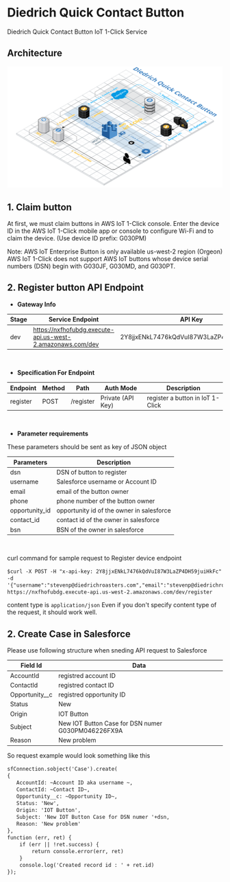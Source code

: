 # Diedrich Quick Contact Button

Diedrich Quick Contact Button IoT 1-Click Service

## Architecture

![Architecture](resources/architecture.png)

## 1. Claim button

At first, we must claim buttons in AWS IoT 1-Click console.
Enter the device ID in the AWS IoT 1-Click mobile app or console to configure Wi-Fi and to claim the device. (Use device ID prefix: G030PM)

Note:
AWS IoT Enterprise Button is only available us-west-2 region (Orgeon)
AWS IoT 1-Click does not support AWS IoT buttons whose device serial numbers (DSN) begin with G030JF, G030MD, and G030PT.

## 2. Register button API Endpoint

  - **Gateway Info**

| Stage | Service Endpoint                                           | API Key                                  |
| ----- | ---------------------------------------------------------- | ---------------------------------------- |
| dev   | https://nxfhofubdg.execute-api.us-west-2.amazonaws.com/dev | 2Y8jjxENkL7476kQdVuI87W3LaZP4DH59juiHkFc |

<br/>

  - **Specification For Endpoint**
  
| Endpoint | Method | Path      | Auth Mode         | Description                      |
| -------- | ------ | --------- | ----------------- | -------------------------------- |
| register | POST   | /register | Private (API Key) | register a button in IoT 1-Click |

<br/>

- **Parameter requirements**

These parameters should be sent as key of JSON object

| Parameters     | Description                               |
| -------------- | ----------------------------------------- |
| dsn            | DSN of button to register                 |
| username       | Salesforce username or Account ID         |
| email          | email of the button owner                 |
| phone          | phone number of the button owner          |
| opportunity_id | opportunity id of the owner in salesforce |
| contact_id     | contact id of the owner in salesforce     |
| bsn            | BSN of the owner in salesforce            |

<br/>

curl command for sample request to Register device endpoint
```
$curl -X POST -H "x-api-key: 2Y8jjxENkL7476kQdVuI87W3LaZP4DH59juiHkFc" -d '{"username":"stevenp@diedrichroasters.com","email":"stevenp@diedrichroasters.com","phone":"+12089200122","dsn":"G030PM046226FX9A"}' https://nxfhofubdg.execute-api.us-west-2.amazonaws.com/dev/register
```

content type is `application/json`
Even if you don't specify content type of the request, it should work well.

## 2. Create Case in Salesforce

Please use following structure when sneding API request to Salesforce

| Field Id       | Data                                      |
| -------------- | ----------------------------------------- |
| AccountId      | registred account ID                      |
| ContactId      | registred contact ID                      |
| Opportunity__c | registred opportunity ID                  |
| Status         | New
| Origin         | IOT Button                                |
| Subject        | New IOT Button Case for DSN numer G030PM046226FX9A        |
| Reason         | New problem                               |

So request example would look something like this 
```
sfConnection.sobject('Case').create(
{
   AccountId: ~Account ID aka username ~,
   ContactId: ~Contact ID~,
   Opportunity__c: ~Opportunity ID~,
   Status: 'New',
   Origin: 'IOT Button',
   Subject: 'New IOT Button Case for DSN numer '+dsn,
   Reason: 'New problem'
},
function (err, ret) {
    if (err || !ret.success) {
        return console.error(err, ret)
    }
    console.log('Created record id : ' + ret.id)
});

```

